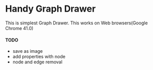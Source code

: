 # Handy Graph Drawer

This is simplest Graph Drawer.
This works on Web browsers(Google Chrome 41.0)

#### TODO

* save as image
* add properties with node
* node and edge removal
